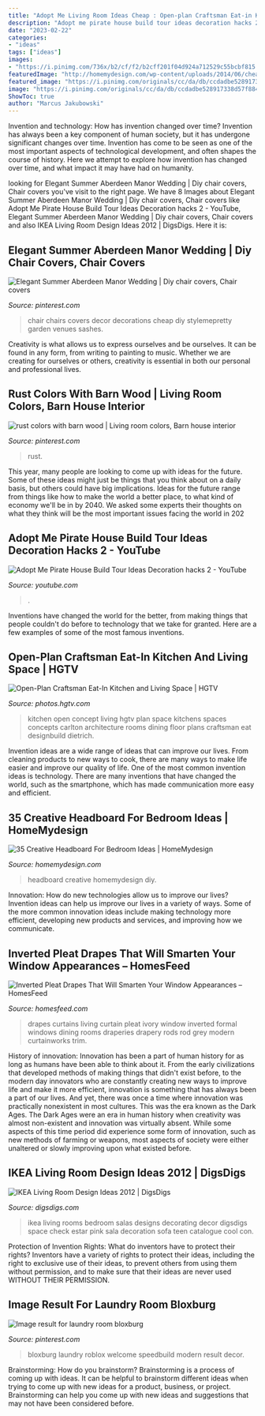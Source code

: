 ```yaml
---
title: "Adopt Me Living Room Ideas Cheap : Open-plan Craftsman Eat-in Kitchen And Living Space"
description: "Adopt me pirate house build tour ideas decoration hacks 2"
date: "2023-02-22"
categories:
- "ideas"
tags: ["ideas"]
images:
- "https://i.pinimg.com/736x/b2/cf/f2/b2cff201f04d924a712529c55bcbf815.jpg"
featuredImage: "http://homemydesign.com/wp-content/uploads/2014/06/cheap-and-chic-diy-headboard-ideas.jpg"
featured_image: "https://i.pinimg.com/originals/cc/da/db/ccdadbe528917338d57f8843aa69d6a6.jpg"
image: "https://i.pinimg.com/originals/cc/da/db/ccdadbe528917338d57f8843aa69d6a6.jpg"
ShowToc: true
author: "Marcus Jakubowski"
---
```



Invention and technology: How has invention changed over time?
Invention has always been a key component of human society, but it has undergone significant changes over time. Invention has come to be seen as one of the most important aspects of technological development, and often shapes the course of history. Here we attempt to explore how invention has changed over time, and what impact it may have had on humanity.

	

		
looking for Elegant Summer Aberdeen Manor Wedding | Diy chair covers, Chair covers you've visit to the right page. We have 8 Images about Elegant Summer Aberdeen Manor Wedding | Diy chair covers, Chair covers like Adopt Me Pirate House Build Tour Ideas Decoration hacks 2 - YouTube, Elegant Summer Aberdeen Manor Wedding | Diy chair covers, Chair covers and also IKEA Living Room Design Ideas 2012 | DigsDigs. Here it is:
		
    
## Elegant Summer Aberdeen Manor Wedding | Diy Chair Covers, Chair Covers

<img loading=lazy src="https://i.pinimg.com/originals/93/c5/c0/93c5c0423ad64eafe0075cb8c6ef41ff.jpg" onerror="this.onerror=null;this.src='https://tse2.mm.bing.net/th?id=OIP.dzL3qrwNjiNLx0D4amYnYQHaLH&amp;pid=15.1';" alt="Elegant Summer Aberdeen Manor Wedding | Diy chair covers, Chair covers">

_Source: pinterest.com_

>chair chairs covers decor decorations cheap diy stylemepretty garden venues sashes. 

	

Creativity is what allows us to express ourselves and be ourselves. It can be found in any form, from writing to painting to music. Whether we are creating for ourselves or others, creativity is essential in both our personal and professional lives.

    
## Rust Colors With Barn Wood | Living Room Colors, Barn House Interior

<img loading=lazy src="https://i.pinimg.com/originals/cc/da/db/ccdadbe528917338d57f8843aa69d6a6.jpg" onerror="this.onerror=null;this.src='https://tse3.mm.bing.net/th?id=OIP.T9NB4ntTrTbpS-9cCkG-3QHaLI&amp;pid=15.1';" alt="rust colors with barn wood | Living room colors, Barn house interior">

_Source: pinterest.com_

>rust. 

	

This year, many people are looking to come up with ideas for the future. Some of these ideas might just be things that you think about on a daily basis, but others could have big implications. Ideas for the future range from things like how to make the world a better place, to what kind of economy we'll be in by 2040. We asked some experts their thoughts on what they think will be the most important issues facing the world in 202
    
## Adopt Me Pirate House Build Tour Ideas Decoration Hacks 2 - YouTube

<img loading=lazy src="https://i.ytimg.com/vi/INv2ChtLkPU/maxresdefault.jpg" onerror="this.onerror=null;this.src='https://tse1.mm.bing.net/th?id=OIP.t046-4n4Ar51fPJ3NzvLEAHaEK&amp;pid=15.1';" alt="Adopt Me Pirate House Build Tour Ideas Decoration hacks 2 - YouTube">

_Source: youtube.com_

>. 

	

Inventions have changed the world for the better, from making things that people couldn't do before to technology that we take for granted. Here are a few examples of some of the most famous inventions.

    
## Open-Plan Craftsman Eat-In Kitchen And Living Space | HGTV

<img loading=lazy src="https://hgtvhome.sndimg.com/content/dam/images/hgtv/fullset/2016/1/11/1/original_Carlton-Architecture-open-concept-kitchen.jpg.rend.hgtvcom.616.822.suffix/1452565309774.jpeg" onerror="this.onerror=null;this.src='https://tse4.mm.bing.net/th?id=OIP.yxNDYvwDc7g1C0AJoRAzeQHaJ4&amp;pid=15.1';" alt="Open-Plan Craftsman Eat-In Kitchen and Living Space | HGTV">

_Source: photos.hgtv.com_

>kitchen open concept living hgtv plan space kitchens spaces concepts carlton architecture rooms dining floor plans craftsman eat designbuild dietrich. 

	

Invention ideas are a wide range of ideas that can improve our lives. From cleaning products to new ways to cook, there are many ways to make life easier and improve our quality of life. One of the most common invention ideas is technology. There are many inventions that have changed the world, such as the smartphone, which has made communication more easy and efficient.

    
## 35 Creative Headboard For Bedroom Ideas | HomeMydesign

<img loading=lazy src="http://homemydesign.com/wp-content/uploads/2014/06/cheap-and-chic-diy-headboard-ideas.jpg" onerror="this.onerror=null;this.src='https://tse2.mm.bing.net/th?id=OIP.pB0S3GJDf2xR-sDTMhRxYwHaJ4&amp;pid=15.1';" alt="35 Creative Headboard For Bedroom Ideas | HomeMydesign">

_Source: homemydesign.com_

>headboard creative homemydesign diy. 

	

Innovation: How do new technologies allow us to improve our lives?
Invention ideas can help us improve our lives in a variety of ways. Some of the more common innovation ideas include making technology more efficient, developing new products and services, and improving how we communicate.

    
## Inverted Pleat Drapes That Will Smarten Your Window Appearances – HomesFeed

<img loading=lazy src="https://homesfeed.com/wp-content/uploads/2015/07/ivory-inverted-pleat-drapes-curtain-on-glass-window-plus-stylish-side-table-and-comfy-chair-plus-rug-on-wooden-flooring.jpg" onerror="this.onerror=null;this.src='https://tse1.mm.bing.net/th?id=OIP.sMRHv2bGYkn7wnarRp-G9wHaJZ&amp;pid=15.1';" alt="Inverted Pleat Drapes That Will Smarten Your Window Appearances – HomesFeed">

_Source: homesfeed.com_

>drapes curtains living curtain pleat ivory window inverted formal windows dining rooms draperies drapery rods rod grey modern curtainworks trim. 

	

History of innovation:
Innovation has been a part of human history for as long as humans have been able to think about it. From the early civilizations that developed methods of making things that didn't exist before, to the modern day innovators who are constantly creating new ways to improve life and make it more efficient, innovation is something that has always been a part of our lives. And yet, there was once a time where innovation was practically nonexistent in most cultures. This was the era known as the Dark Ages.
The Dark Ages were an era in human history when creativity was almost non-existent and innovation was virtually absent. While some aspects of this time period did experience some form of innovation, such as new methods of farming or weapons, most aspects of society were either unaltered or slowly improving upon what existed before.

    
## IKEA Living Room Design Ideas 2012 | DigsDigs

<img loading=lazy src="http://www.digsdigs.com/photos/ikea-living-room-design-ideas-2012-4.jpg" onerror="this.onerror=null;this.src='https://tse3.mm.bing.net/th?id=OIP.GoQJ1-1PJ8QAZVcl-RHheQHaFC&amp;pid=15.1';" alt="IKEA Living Room Design Ideas 2012 | DigsDigs">

_Source: digsdigs.com_

>ikea living rooms bedroom salas designs decorating decor digsdigs space check estar pink sala decoration sofa teen catalogue cool con. 

	

Protection of Invention Rights: What do inventors have to protect their rights?
Inventors have a variety of rights to protect their ideas, including the right to exclusive use of their ideas, to prevent others from using them without permission, and to make sure that their ideas are never used WITHOUT THEIR PERMISSION.

    
## Image Result For Laundry Room Bloxburg

<img loading=lazy src="https://i.pinimg.com/736x/b2/cf/f2/b2cff201f04d924a712529c55bcbf815.jpg" onerror="this.onerror=null;this.src='https://tse2.mm.bing.net/th?id=OIP.ZQrabmTJPSG4lW573-LvAQHaFj&amp;pid=15.1';" alt="Image result for laundry room bloxburg">

_Source: pinterest.com_

>bloxburg laundry roblox welcome speedbuild modern result decor. 

	

Brainstorming: How do you brainstorm?
Brainstorming is a process of coming up with ideas. It can be helpful to brainstorm different ideas when trying to come up with new ideas for a product, business, or project. Brainstorming can help you come up with new ideas and suggestions that may not have been considered before.

